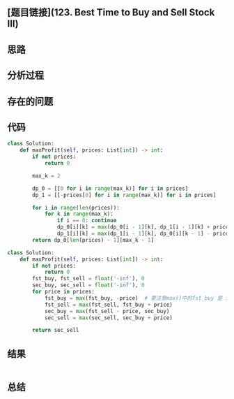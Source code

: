 [//]: # (@Author  : xu.junpeng)
[//]: # (@Time    : 2020/9/20 5:21 下午)
## [题目链接](123. Best Time to Buy and Sell Stock III)

## 思路

## 分析过程

## 存在的问题

## 代码
```python
class Solution:
    def maxProfit(self, prices: List[int]) -> int:
        if not prices:
            return 0

        max_k = 2

        dp_0 = [[0 for i in range(max_k)] for i in prices]
        dp_1 = [[-prices[0] for i in range(max_k)] for i in prices]

        for i in range(len(prices)):
            for k in range(max_k):
                if i == 0: continue
                dp_0[i][k] = max(dp_0[i - 1][k], dp_1[i - 1][k] + prices[i])
                dp_1[i][k] = max(dp_1[i - 1][k], dp_0[i][k - 1] - prices[i])
        return dp_0[len(prices) - 1][max_k - 1]

class Solution:
    def maxProfit(self, prices: List[int]) -> int:
        if not prices:
            return 0
        fst_buy, fst_sell = float('-inf'), 0
        sec_buy, sec_sell = float('-inf'), 0
        for price in prices:
            fst_buy = max(fst_buy, -price)  # 要注意max()中的fst_buy 是 进入for 循环的前一天的值。 并且注意买卖的顺序
            fst_sell = max(fst_sell, fst_buy + price)
            sec_buy = max(fst_sell - price, sec_buy)
            sec_sell = max(sec_sell, sec_buy + price)

        return sec_sell
```

## 结果
```

```
## 总结

